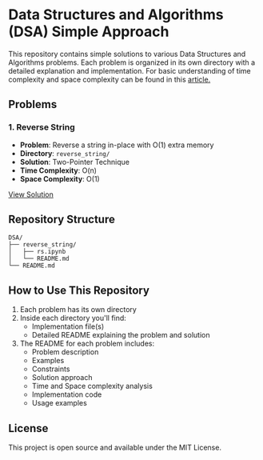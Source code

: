 # Data Structures and Algorithms (DSA) Simple Approach

This repository contains simple solutions to various Data Structures and Algorithms problems. Each problem is organized in its own directory with a detailed explanation and implementation. For basic understanding of time complexity and space complexity can be found in this [article.](https://medium.com/@mr.zawmyowin.physics/understanding-time-and-space-complexity-in-a-simple-way-bd3ddf49c677)

## Problems

### 1. Reverse String
- **Problem**: Reverse a string in-place with O(1) extra memory
- **Directory**: `reverse_string/`
- **Solution**: Two-Pointer Technique
- **Time Complexity**: O(n)
- **Space Complexity**: O(1)

[View Solution](reverse_string/README.md)

## Repository Structure
```
DSA/
├── reverse_string/
│   ├── rs.ipynb
│   └── README.md
└── README.md
```

## How to Use This Repository
1. Each problem has its own directory
2. Inside each directory you'll find:
   - Implementation file(s)
   - Detailed README explaining the problem and solution
3. The README for each problem includes:
   - Problem description
   - Examples
   - Constraints
   - Solution approach
   - Time and Space complexity analysis
   - Implementation code
   - Usage examples

## License
This project is open source and available under the MIT License. 
